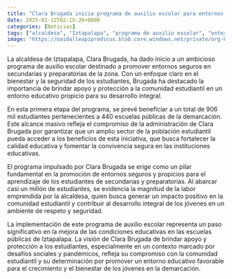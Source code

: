 ```yaml
---
title: "Clara Brugada inicia programa de auxilio escolar para entornos seguros en secundarias y preparatorias"
date: 2025-02-12T02:15:26+0000
categories: [Noticias]
tags: ["alcaldesa", "Iztapalapa", "programa de auxilio escolar", "entornos seguros", "estudiantes", "seguridad", "calidad educativa."]
image: "https://oaidalleapiprodscus.blob.core.windows.net/private/org-HKmKxpuNw3Y88lm4EBrIPq0n/user-ZwiCXOggLL8ZNNKE2g7rXFmV/img-wbylWjVV7P8gFzlDdoajSpm5.png?st=2025-02-12T01%3A15%3A25Z&se=2025-02-12T03%3A15%3A25Z&sp=r&sv=2024-08-04&sr=b&rscd=inline&rsct=image/png&skoid=d505667d-d6c1-4a0a-bac7-5c84a87759f8&sktid=a48cca56-e6da-484e-a814-9c849652bcb3&skt=2025-02-11T02%3A52%3A15Z&ske=2025-02-12T02%3A52%3A15Z&sks=b&skv=2024-08-04&sig=u5BOX1oh4nM6rU3/euSPQ/SsGIT8jEVC7zKbLntpXVA%3D"
---
```


La alcaldesa de Iztapalapa, Clara Brugada, ha dado inicio a un ambicioso programa de auxilio escolar destinado a promover entornos seguros en secundarias y preparatorias de la zona. Con un enfoque claro en el bienestar y la seguridad de los estudiantes, Brugada ha destacado la importancia de brindar apoyo y protección a la comunidad estudiantil en un entorno educativo propicio para su desarrollo integral.

En esta primera etapa del programa, se prevé beneficiar a un total de 906 mil estudiantes pertenecientes a 440 escuelas públicas de la demarcación. Este alcance masivo refleja el compromiso de la administración de Clara Brugada por garantizar que un amplio sector de la población estudiantil pueda acceder a los beneficios de esta iniciativa, que busca fortalecer la calidad educativa y fomentar la convivencia segura en las instituciones educativas.

El programa impulsado por Clara Brugada se erige como un pilar fundamental en la promoción de entornos seguros y propicios para el aprendizaje de los estudiantes de secundarias y preparatorias. Al abarcar casi un millón de estudiantes, se evidencia la magnitud de la labor emprendida por la alcaldesa, quien busca generar un impacto positivo en la comunidad estudiantil y contribuir al desarrollo integral de los jóvenes en un ambiente de respeto y seguridad.

La implementación de este programa de auxilio escolar representa un paso significativo en la mejora de las condiciones educativas en las escuelas públicas de Iztapalapa. La visión de Clara Brugada de brindar apoyo y protección a los estudiantes, especialmente en un contexto marcado por desafíos sociales y pandémicos, refleja su compromiso con la comunidad estudiantil y su determinación por promover un entorno educativo favorable para el crecimiento y el bienestar de los jóvenes en la demarcación.
    